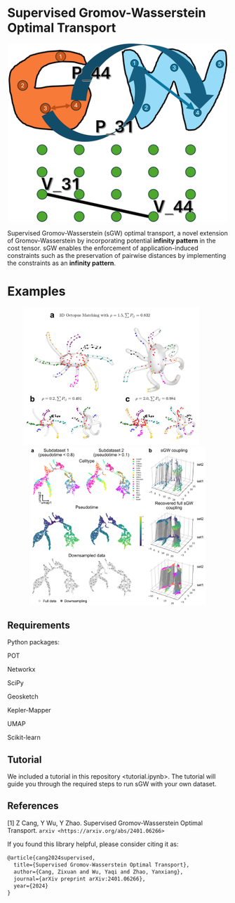 # Supervised Gromov-Wasserstein Optimal Transport

<p align="center">
  <img src="sgw_git.png" width="500" />
</p>

Supervised Gromov-Wasserstein (sGW) optimal transport, a novel extension of Gromov-Wasserstein by incorporating potential **infinity pattern** in the cost tensor. sGW enables the enforcement of application-induced constraints such as the preservation of pairwise distances by implementing the constraints as an **infinity pattern**.

# Examples

<p align="center">
  <img src="Ocexample_1_full.png" width="400" style="margin-right: 30px;" />
  <img src="Bioexample_3_real_two_embeddings.png" width="400" />
</p>

## Requirements

Python packages: 

POT

Networkx 

SciPy

Geosketch 

Kepler-Mapper 

UMAP

Scikit-learn


## Tutorial

We included a tutorial in this repository <tutorial.ipynb>. The tutorial will guide you through the required steps to run sGW with your own dataset.

## References

[1] Z Cang, Y Wu, Y Zhao. Supervised Gromov-Wasserstein Optimal Transport. `arxiv <https://arxiv.org/abs/2401.06266>`

If you found this library helpful, please consider citing it as:

    @article{cang2024supervised,
      title={Supervised Gromov-Wasserstein Optimal Transport},
      author={Cang, Zixuan and Wu, Yaqi and Zhao, Yanxiang},
      journal={arXiv preprint arXiv:2401.06266},
      year={2024}
    }
